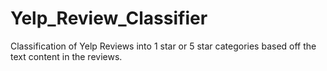 # Yelp_Review_Classifier
Classification of Yelp Reviews into 1 star or 5 star categories based off the text content in the reviews.
